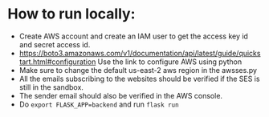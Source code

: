# How to run locally:
- Create AWS account and create an IAM user to get the access key id and secret access id.
- https://boto3.amazonaws.com/v1/documentation/api/latest/guide/quickstart.html#configuration Use the link to configure AWS using python
- Make sure to change the default us-east-2 aws region in the awsses.py
- All the emails subscribing to the websites should be verified if the SES is still in the sandbox.
- The sender email should also be verified in the AWS console.
- Do ``export FLASK_APP=backend`` and run ``flask run``
